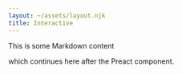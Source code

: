 ```yaml
---
layout: ~/assets/layout.njk
title: Interactive
---
```


This is some Markdown content

<div id="root"></div>
<script src="interactive.js" type="module"></script>

which continues here after the Preact component.
